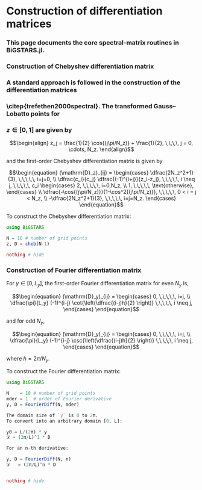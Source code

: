 # Construction of differentiation matrices
### This page documents the core spectral‐matrix routines in BiGSTARS.jl.

<!-- ```@autodocs
Modules = [BiGSTARS]
Group   = "Matrices"
Order   = [:type, :function] -->

### Construction of Chebyshev differentiation matrix
### A standard approach is followed in the construction of the differentiation matrices 
### \citep{trefethen2000spectral}. The transformed Gauss–Lobatto points for 
### $z \in [0, 1]$ are given by
```math
\begin{align}
    z_j = \frac{1}{2} \cos{(j\pi/N_z)} + \frac{1}{2},
    \,\,\,\,
    j = 0, \cdots, N_z.
\end{align}
```
and the first-order Chebyshev differentiation matrix is given by
```math
\begin{equation}
  (\mathrm{D}_z)_{ij} = \begin{cases}
     \dfrac{2N_z^2+1}{3},  \,\,\,\,\, i=j=0, 
\\
    \dfrac{c_i}{c_j} \dfrac{(-1)^{i+j}}{z_i-z_j},
     \,\,\,\,\, i \neq j,
     \,\,\,\,\, c_i
     \begin{cases} 
        2, \,\,\,\,\, i=0,N_z, \\
        1, \,\,\,\,\, \text{otherwise},
     \end{cases}
\\
    \dfrac{-\cos{(j\pi/N_z)}}{1-\cos^2{(j\pi/N_z)}},
    \,\,\,\,\, 0 < i = j < N_z,
\\
    -\dfrac{2N_z^2+1}{3}, \,\,\,\,\, i=j=N_z.
  \end{cases}
\end{equation}
```

To construct the Chebyshev differentiation matrix:
```julia
using BiGSTARS

N = 10 # number of grid points
z, D = cheb(N-1)

nothing # hide
```

### Construction of Fourier differentiation matrix
For $y \in [0,L_y]$, the first-order Fourier differentiation matrix for even $N_y$ is,
```math
\begin{equation}
    (\mathrm{D}_y)_{ij} = \begin{cases}
        0, \,\,\,\,\, i=j, 
\\
        \dfrac{\pi}{L_y} (-1)^{i-j} \cot{\left(\dfrac{(i-j)h}{2} \right)}
        \,\,\,\,\, i \neq j,
    \end{cases}
\end{equation}
```
and for odd $N_y$,
```math
\begin{equation}
    (\mathrm{D}_y)_{ij} = \begin{cases}
        0, \,\,\,\,\, i=j, 
\\
        \dfrac{\pi}{L_y} (-1)^{i-j} \csc{\left(\dfrac{(i-j)h}{2} \right)}
        \,\,\,\,\, i \neq j,
    \end{cases}
\end{equation}
```
where $h=2\pi/N_y$.

To construct the Fourier differentiation matrix:
```julia
using BiGSTARS

N    = 10 # number of grid points
mder = 1  # order of Fourier derivative
y, D = FourierDiff(N, mder)

The domain size of `y` is 0 to 2π.
To convert into an arbitrary domain [0, L]: 

y0 = L/(2π) * y
𝒟 = (2π/L)^1 * D

For an n-th derivative:

y, D = FourierDiff(N, n)
𝒟   = (2π/L)^n * D


nothing # hide
```
